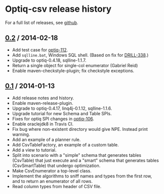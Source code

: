 # Optiq-csv release history

For a full list of releases, see <a href="https://github.com/julianhyde/optiq-csv/releases">github</a>.

## <a href="https://github.com/julianhyde/optiq-csv/releases/tag/optiq-csv-0.2">0.2</a> / 2014-02-18

* Add test case for <a href="https://github.com/julianhyde/optiq/issues/112">optiq-112</a>.
* Add `sqlline.bat`, Windows SQL shell. (Based on fix for <a href="https://issues.apache.org/jira/browse/DRILL-338">DRILL-338</a>.)
* Upgrade to optiq-0.4.18, sqlline-1.1.7.
* Return a single object for single-col enumerator (Gabriel Reid)
* Enable maven-checkstyle-plugin; fix checkstyle exceptions.

## <a href="https://github.com/julianhyde/optiq-csv/releases/tag/optiq-csv-0.1">0.1</a> / 2014-01-13

* Add release notes and history.
* Enable maven-release-plugin.
* Upgrade to optiq-0.4.17, linq4j-0.1.12, sqlline-1.1.6.
* Upgrade tutorial for new Schema and Table SPIs.
* Fixes for optiq SPI changes in <a href="https://github.com/julianhyde/optiq/issues/106">optiq-106</a>.
* Enable oraclejdk8 in Travis CI.
* Fix bug where non-existent directory would give NPE. Instead print warning.
* Add an example of a planner rule.
* Add CsvTableFactory, an example of a custom table.
* Add a view to tutorial.
* Split into scenario with a "simple" schema that generates tables (CsvTable) that just execute and a "smart" schema that generates tables (CsvSmartTable) that undergo optimization.
* Make CsvEnumerator a top-level class.
* Implement the algorithms to sniff names and types from the first row, and to return an enumerator of all rows.
* Read column types from header of CSV file.

